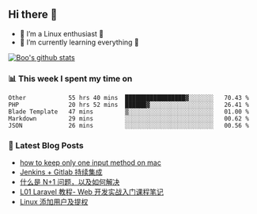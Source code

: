 ## Hi there 👋
* 🔭 I’m a Linux enthusiast 🐧️
* 🏃️ I’m currently learning everything 🏃️

[![Boo's github stats](https://github-readme-stats.vercel.app/api?username=0xAiKang)](https://github.com/anuraghazra/github-readme-stats)

<!-- [![Most Used Langs](https://github-readme-stats.vercel.app/api/top-langs/?username=0xAiKang)](https://github.com/anuraghazra/github-readme-stats) -->

### 📊 This week I spent my time on
<!--START_SECTION:waka-->
```text
Other            55 hrs 40 mins  █████████████████▓░░░░░░░   70.43 % 
PHP              20 hrs 52 mins  ██████▓░░░░░░░░░░░░░░░░░░   26.41 % 
Blade Template   47 mins         ▒░░░░░░░░░░░░░░░░░░░░░░░░   01.00 % 
Markdown         29 mins         ░░░░░░░░░░░░░░░░░░░░░░░░░   00.62 % 
JSON             26 mins         ░░░░░░░░░░░░░░░░░░░░░░░░░   00.56 % 
```
<!--END_SECTION:waka-->

### 📕 Latest Blog Posts
<!-- BLOG-POST-LIST:START -->
- [how to keep only one input method on mac](https://www.0x2beace.com/how-to-keep-only-one-input-method-on-mac/)
- [Jenkins + Gitlab 持续集成](https://www.0x2beace.com/jenkins-gitlab-continuous-integration/)
- [什么是 N+1 问题，以及如何解决](https://www.0x2beace.com/what-is-the-n-1-problem-and-how-to-solve-it/)
- [L01 Laravel 教程- Web 开发实战入门课程笔记](https://www.0x2beace.com/laravel-tutorial-notes-for-a-hands-on-introduction-to-web-development/)
- [Linux 添加用户及提权](https://www.0x2beace.com/linux-to-add-users-and-rights/)
<!-- BLOG-POST-LIST:END -->


